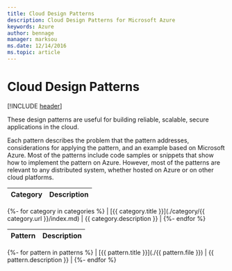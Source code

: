 ```yaml
---
title: Cloud Design Patterns
description: Cloud Design Patterns for Microsoft Azure
keywords: Azure
author: bennage
manager: marksou
ms.date: 12/14/2016
ms.topic: article
---
```


# Cloud Design Patterns

[!INCLUDE [header](./_includes/header.md)]

These design patterns are useful for building reliable, scalable, secure applications in the cloud.

Each pattern describes the problem that the pattern addresses, considerations for applying the pattern, and an example based on Microsoft Azure. Most of the patterns include code samples or snippets that show how to implement the pattern on Azure. However, most of the patterns are relevant to any distributed system, whether hosted on Azure or on other cloud platforms.

| Category | Description |
| -------- | ----------- |
{%- for category in categories %}
| [{{ category.title }}](./category/{{ category.url }}/index.md) | {{ category.description }} |
{%- endfor %}

| Pattern | Description |
| ------- | ----------- |
{%- for pattern in patterns %}
| [{{ pattern.title }}](./{{ pattern.file }}) | {{ pattern.description }} |
{%- endfor %}